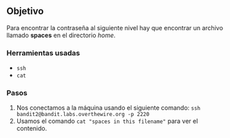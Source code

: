## Objetivo

Para encontrar la contraseña al siguiente nivel hay que encontrar un archivo llamado **spaces** en el directorio _home_.

### Herramientas usadas

- `ssh`
- `cat`

### Pasos 

1. Nos conectamos a la máquina usando el siguiente comando: `ssh bandit2@bandit.labs.overthewire.org -p 2220`
2. Usamos el comando `cat "spaces in this filename"` para ver el contenido.
